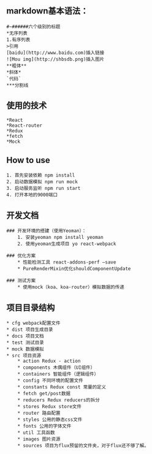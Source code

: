 ## markdown基本语法：
	#~######六个级别的标题
	*无序列表
	1.有序列表
	>引用
	[baidu](http://www.baidu.com)插入链接
	![Mou img](http://shbsdb.png)插入图片
	**粗体**
	*斜体*
	`代码`
	***分割线
## 使用的技术
	*React
	*React-router
	*Redux
	*fetch
	*Mock

## How to use
	1. 首先安装依赖 npm install 
	2. 启动数据模拟 npm run mock
	3. 启动服务监听 npm run start
	4. 打开本地的9000端口
## 开发文档

	### 开发环境的搭建（使用Yeoman）：
		1. 安装yeoman npm install yeoman
		2. 使用yeoman生成项目 yo react-webpack

	### 优化方案
		* 性能检测工具 react-addons-perf –save
		* PureRenderMixin优化shouldComponentUpdate

	### 测试方案
		* 使用mock（koa、koa-router）模拟数据的传递

## 项目目录结构
	* cfg webpack配置文件
	* dist 项目生成目录
	* docs 项目文档
	* test 测试目录
	* mock 数据模拟
	* src 项目资源
		* action Redux - action
		* components 木偶组件（UI组件）
		* containers 智能组件（逻辑组件）
		* config 不同环境的配置文件
		* constants Redux const 常量的定义
		* fetch get/post数据
		* reducers Redux reducers的拆分
		* stores Redux store文件
		* router 路由配置
		* styles 公用的静态css文件
		* fonts 公用的字体文件
		* util 工具函数
		* images 图片资源
		* sources 项目为flux预留的文件夹，对于flux还不够了解。



